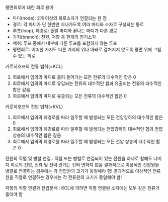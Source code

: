 평면회로에 대한 회로 용어
* 마디(node): 2개 이상의 회로소자가 연결되는 한 점
* 경로: 각 마디가 단 한번만 지나가도록 여러 마디와 소자로 구성되는 통로
* 루프(loop), 폐경로: 출발 마디와 끝나는 마디가 다른 경로
* 가지(branch): 전원, 저항 등 한개의 전기소자
* 메쉬: 루프 중에서 내부에 다른 루프를 포함하지 않는 루프
* 평면회로: 어떠한 가지도 다른 가지의 위나 아래로 겹쳐지지 않도록 평면 위에 그릴 수 있는 회로

키르히호프의 전류 법칙(=KCL)
1) 회로에서 임의의 마디로 흘러 들어가는 모든 전류의 대수적인 합은 0
2) 회로에서 임의의 마디로 유입되는 전류의 대수적인 합과 유출되는 전류의 대수적인 합은 같음
3) 회로에서 임의의 마디로 유출되는 모든 전류의 대수적인 합은 0

키르히호프의 전압 법칙(=KVL)
1) 회로에서 임의의 폐경로를 따라 일주할 때 발생되는 모든 전압강하의 대수적인 합은 0
2) 회로에서 임의의 폐경로를 따라 일주할 때 발생되는 전압강하의 대수적인 합과 전압상승의 대수적인 합은 같음
3) 회로에서 임의의 폐경로를 따라 일주할 때 발생되는 모든 전압 상승의 대수적인 합은 0

전원의 직렬 및 병렬 연결
: 직렬 또는 병렬로 연결되어 있는 전원을 하나로 합해도 나머지 회로의 전압, 전류 및 전력 관계는 전혀 변하지 않음
결과적으로 이상적인 전압원을 병렬로 연결하는 경우에는 각 전압원의 크기가 동일해야 함!
결과적으로 이상적인 전류원을 직렬로 연결하는 경우에는 각 전류원의 크기가 동일해야 함!

저항의 직렬 연결과 전압분배
: KCL에 의하면 직렬 연결된 소자에는 모두 같은 전류가 흘러야 함

